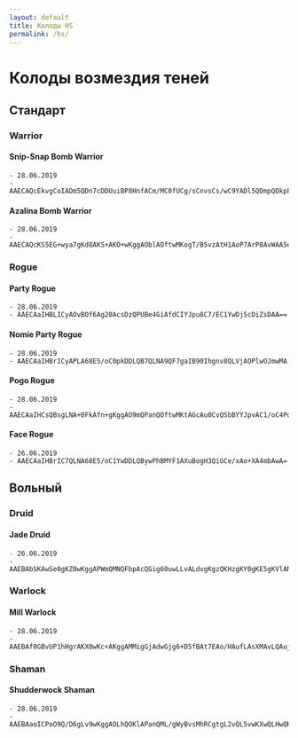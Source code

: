 ```yaml
---
layout: default
title: Колоды HS
permalink: /hs/
---
```


# Колоды возмездия теней
## Стандарт 
### Warrior
#### Snip-Snap Bomb Warrior 
    - 28.06.2019 
    - AAECAQcEkvgCoIADm5QDn7cDDUuiBP8HnfACm/MC0fUCg/sCnvsCs/wC9YADl5QDmpQDkp8DAA==

#### Azalina Bomb Warrior
    - 28.06.2019 
    - AAECAQcKS5EG+wya7gKd8AKS+AKO+wKggAOblAOftwMKogT/B5vzAtH1AoP7ArP8AvWAA5eUA5qUA5KfAwA=

### Rogue
#### Party Rogue
    - 28.06.2019 
    - AAECAaIHBLICyAOvBOf6Ag20AcsDzQPUBe4GiAfdCIYJpu8C7/EC1YwDj5cDiZsDAA==

#### Nomie Party Rogue
    - 28.06.2019 
    - AAECAaIHBrICyAPLA68E5/oC0pkDDLQB7QLNA9QF7gaIB90Ihgnv8QLVjAOPlwOJmwMA

#### Pogo Rogue
    - 28.06.2019 
    - AAECAaIHCsQBsgLNA+0FkAfn+gKggAO9mQPanQOftwMKtAGcAu0CvQSbBYYJpvAC1/oC4PoCj5cDAA==

#### Face Rogue
    - 26.06.2019 
    - AAECAaIHBrIC7QLNA68E5/oC1YwDDLQBywPhBMYF1AXuBogH3QiGCe/xAo+XA4mbAwA=

## Вольный
### Druid
#### Jade Druid
    - 26.06.2019
    - AAEBAbSKAwSe0gKZ0wKggAPWmQMNQFbpAcQGig60uwLLvALdvgKgzQKHzgKY0gKE5gKVlAMA

### Warlock
#### Mill Warlock
    - 28.06.2019
    - AAEBAf0GBvUP1hHgrAKX0wKc+AKggAMMigGjAdwGjg6+D5fBAt7EAo/HAufLAsXMAvLQAujnAgA=

### Shaman
#### Shudderwock Shaman
    - 28.06.2019
    - AAEBAaoICPoO9Q/D6gLv9wKggAOLhQOKlAPanQML/gWyBvsMhRCgtgL2vQL5vwKXwQLHwQKW6AKtkQMA

